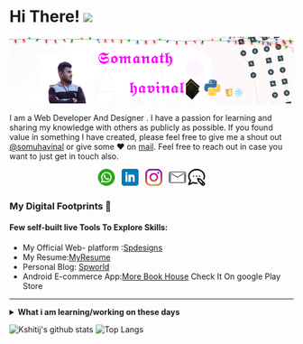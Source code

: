 # Hi There! <img src="https://raw.githubusercontent.com/MartinHeinz/MartinHeinz/master/wave.gif" width="30px">
 [![waylon walker header](https://github.com/somuappu75/somuappu75/blob/main/iconsgit/gh-bannner1.png)](https://www.spworld.cf/)

I am  a Web Developer And Designer . I have a passion for learning and sharing my knowledge with others as publicly as possible. 
If you found value in something I have created, please feel free to give me a shout out [@somuhavinal](https://www.instagram.com/somu_havinal/) or give some ♥ on [mail](mailto:somusp75@gmail.com). Feel free to reach out in case you want to just get in touch also.

<p align='center'>
 <a href="https://wa.me/+919731390823"><img height="30" src="https://github.com/somuappu75/somuappu75/blob/main/iconsgit/whatsapp.png?raw=true"></a>&nbsp;&nbsp;
<a href="https://www.linkedin.com/in/somanath-havinal-37922a172/"><img height="30" src="https://github.com/somuappu75/somuappu75/blob/main/iconsgit/linkedin.png?raw=true"></a>&nbsp;&nbsp;
<a href="https://www.instagram.com/somu_havinal/"><img height="30" src="https://github.com/somuappu75/somuappu75/blob/main/iconsgit/instagram.png?raw=true"></a>&nbsp;&nbsp;
<a href="mailto:somusp75@gmail.com"><img height="30" src="https://github.com/somuappu75/somuappu75/blob/main/iconsgit/mail.png?raw=true"></a>
<a href="http://www.spworld.cf/"><img height="30" src="https://github.com/somuappu75/somuappu75/blob/main/iconsgit/blog.png?raw=true"></a>
</p>

### My Digital Footprints 🌱

#### Few self-built live Tools To Explore Skills:
* My Official Web- platform :<a href="http://www.spdesigns.ml/">Spdesigns</a>
* My Resume:<a href="http://www.resumesomu.ml//">MyResume</a>
* Personal Blog: [Spworld](http://www.spworld.cf/)
* Android E-commerce App:[More Book House](https://play.google.com/store/apps/details?id=com.morebookstall.app117598) Check It On google Play Store
-----

<details>
 <summary><strong>What i am learning/working on these days</strong></summary>
 <ul>
   <li> Efficient Website designing </li>
   <li> Working with Wordpress </li>
   <li> Building E-Commerce Site(https://morebookstall.com/) </li>
   <li> Building Blogs</a> </li>
  <li> Android Application Development</li>
  </ul>
</details>

![Kshitij's github stats](https://github-readme-stats.vercel.app/api?username=somuappu75&hide=contribs,prs&show_icons=true&hide_border=true&title_color=000)
![Top Langs](https://github-readme-stats.vercel.app/api/top-langs/?username=somuappu75&layout=compact&hide_border=true)



